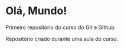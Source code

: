 # Olá, Mundo!
 Primeiro repositório do curso do Git e Github

Repositório criado durante uma aula do curso.